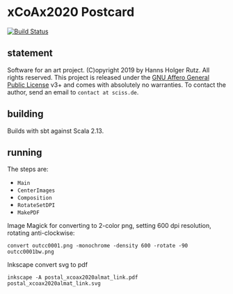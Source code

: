 # xCoAx2020 Postcard

[![Build Status](https://travis-ci.org/Sciss/xcoax2020-postcard.svg?branch=master)](https://travis-ci.org/Sciss/xcoax2020-postcard)

## statement

Software for an art project. (C)opyright 2019 by Hanns Holger Rutz. All rights reserved. This project is released 
under the [GNU Affero General Public License](http://git.iem.at/sciss/xcoax2020-postcard/blob/master/LICENSE) v3+ and comes 
with absolutely no warranties. To contact the author, send an email to `contact at sciss.de`.

## building

Builds with sbt against Scala 2.13.

## running

The steps are:

- `Main`
- `CenterImages`
- `Composition`
- `RotateSetDPI`
- `MakePDF`

Image Magick for converting to 2-color png, setting 600 dpi resolution, rotating anti-clockwise:

    convert outcc0001.png -monochrome -density 600 -rotate -90 outcc0001bw.png

Inkscape convert svg to pdf

    inkscape -A postal_xcoax2020almat_link.pdf postal_xcoax2020almat_link.svg
